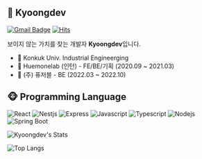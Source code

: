 ## 🐬 Kyoongdev

[![Gmail Badge](https://img.shields.io/badge/Gmail-d14836?logo=Gmail&logoColor=white&link=mailto:9898junjun2@gmail.com)](mailto:9898junjun2@gmail.com)
[![Hits](https://hits.seeyoufarm.com/api/count/incr/badge.svg?url=https%3A%2F%2Fgithub.com%2Fkyoongdev&count_bg=%2379C83D&title_bg=%23555555&icon=&icon_color=%23E7E7E7&title=hits&edge_flat=false)](https://hits.seeyoufarm.com)

보이지 않는 가치를 찾는 개발자 **Kyoongdev**입니다.

- 🏫 Konkuk Univ. Industrial Engineerging
- 🏢 Huemonelab (인턴) - FE/BE/기획 (2020.09 ~ 2021.03)
- 🏢 (주) 퓨저블 - BE (2022.03 ~ 2022.10)

## 🐵 Programming Language

![React](https://img.shields.io/badge/-React-61DAFB?logo=react&logoColor=white&style=flat)
![Nestjs](https://img.shields.io/badge/NestJs-E0234E?logo=nestjs&logoColor=white&style=flat)
![Express](https://img.shields.io/badge/Express-000000?logo=Express&logoColor=white&style=flat)
![Javascript](https://img.shields.io/badge/Javascript-FFE400?logo=javascript&logoColor=white&style=flat)
![Typescript](https://img.shields.io/badge/Typescript-0054FF?logo=typescript&logoColor=white&style=flat)
![Nodejs](https://img.shields.io/badge/Node.js-43853d?logo=node.js&logoColor=white&style=flat)
![Spring Boot](https://img.shields.io/badge/SpringBoot+Java-6DB33F?logo=spring-boot&logoColor=white&style=flat)


![Kyoongdev's Stats](https://github-readme-stats.vercel.app/api?username=kyoongdev&show_icons=true&cache_seconds=86400&theme=chartreuse-dark)

![Top Langs](https://github-readme-stats.vercel.app/api/top-langs/?username=kyoongdev&layout=compact&theme=chartreuse-dark)
